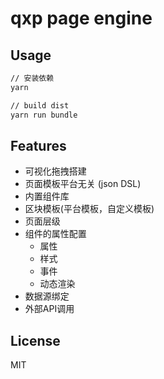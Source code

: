 qxp page engine
===

## Usage

```bash
// 安装依赖
yarn

// build dist
yarn run bundle

```

## Features

- 可视化拖拽搭建
- 页面模板平台无关 (json DSL)
- 内置组件库
- 区块模板(平台模板，自定义模板)
- 页面层级
- 组件的属性配置
    - 属性
    - 样式
    - 事件
    - 动态渲染
- 数据源绑定
- 外部API调用

## License

MIT
